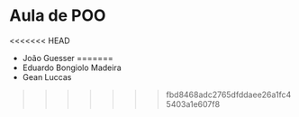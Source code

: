 # Aula de POO

<<<<<<< HEAD
- João Guesser
=======
- Eduardo Bongiolo Madeira
- Gean Luccas
>>>>>>> fbd8468adc2765dfddaee26a1fc45403a1e607f8

